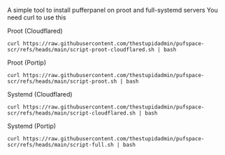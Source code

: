 A simple tool to install pufferpanel on proot and full-systemd servers
You need curl to use this

Proot (Cloudflared)
```
curl https://raw.githubusercontent.com/thestupidadmin/pufspace-scr/refs/heads/main/script-proot-cloudflared.sh | bash
```
Proot (Portip)
```
curl https://raw.githubusercontent.com/thestupidadmin/pufspace-scr/refs/heads/main/script-proot.sh | bash
```
Systemd (Cloudflared)
```
curl https://raw.githubusercontent.com/thestupidadmin/pufspace-scr/refs/heads/main/script-cloudflared.sh | bash
```
Systemd (Portip)
```
curl https://raw.githubusercontent.com/thestupidadmin/pufspace-scr/refs/heads/main/script-full.sh | bash
```
